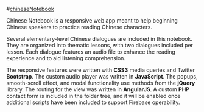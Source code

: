 #[chineseNotebook](https://chinesenotebook.firebaseapp.com)

Chinese Notebook is a responsive web app meant to help beginning Chinese speakers to practice reading Chinese characters. 

Several elementary-level Chinese dialogues are included in this notebook. They are organized into thematic lessons, with two dialogues included per lesson. Each dialogue features an audio file to enhance the reading experience and to aid listening comprehension. 

The responsive features were written with **CSS3** media queries and Twitter **Bootstrap**. The custom audio player was written in **JavaScript**. The popups, smooth-scroll effect, and modal functionality use methods from the **jQuery** library. The routing for the view was written in **AngularJS**. A custom **PHP** contact form is included in the folder tree, and it will be enabled once additional scripts have been included to support Firebase operability. 
